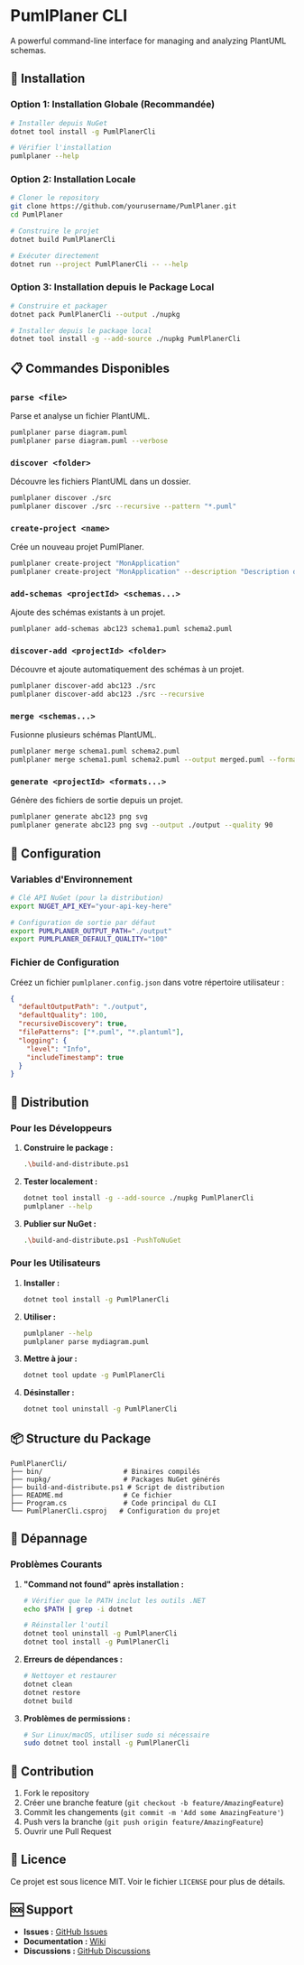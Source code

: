 # PumlPlaner CLI

A powerful command-line interface for managing and analyzing PlantUML schemas.

## 🚀 Installation

### Option 1: Installation Globale (Recommandée)

```bash
# Installer depuis NuGet
dotnet tool install -g PumlPlanerCli

# Vérifier l'installation
pumlplaner --help
```

### Option 2: Installation Locale

```bash
# Cloner le repository
git clone https://github.com/yourusername/PumlPlaner.git
cd PumlPlaner

# Construire le projet
dotnet build PumlPlanerCli

# Exécuter directement
dotnet run --project PumlPlanerCli -- --help
```

### Option 3: Installation depuis le Package Local

```bash
# Construire et packager
dotnet pack PumlPlanerCli --output ./nupkg

# Installer depuis le package local
dotnet tool install -g --add-source ./nupkg PumlPlanerCli
```

## 📋 Commandes Disponibles

### `parse <file>`

Parse et analyse un fichier PlantUML.

```bash
pumlplaner parse diagram.puml
pumlplaner parse diagram.puml --verbose
```

### `discover <folder>`

Découvre les fichiers PlantUML dans un dossier.

```bash
pumlplaner discover ./src
pumlplaner discover ./src --recursive --pattern "*.puml"
```

### `create-project <name>`

Crée un nouveau projet PumlPlaner.

```bash
pumlplaner create-project "MonApplication"
pumlplaner create-project "MonApplication" --description "Description du projet" --output ./output
```

### `add-schemas <projectId> <schemas...>`

Ajoute des schémas existants à un projet.

```bash
pumlplaner add-schemas abc123 schema1.puml schema2.puml
```

### `discover-add <projectId> <folder>`

Découvre et ajoute automatiquement des schémas à un projet.

```bash
pumlplaner discover-add abc123 ./src
pumlplaner discover-add abc123 ./src --recursive
```

### `merge <schemas...>`

Fusionne plusieurs schémas PlantUML.

```bash
pumlplaner merge schema1.puml schema2.puml
pumlplaner merge schema1.puml schema2.puml --output merged.puml --format puml
```

### `generate <projectId> <formats...>`

Génère des fichiers de sortie depuis un projet.

```bash
pumlplaner generate abc123 png svg
pumlplaner generate abc123 png svg --output ./output --quality 90
```

## 🔧 Configuration

### Variables d'Environnement

```bash
# Clé API NuGet (pour la distribution)
export NUGET_API_KEY="your-api-key-here"

# Configuration de sortie par défaut
export PUMLPLANER_OUTPUT_PATH="./output"
export PUMLPLANER_DEFAULT_QUALITY="100"
```

### Fichier de Configuration

Créez un fichier `pumlplaner.config.json` dans votre répertoire utilisateur :

```json
{
  "defaultOutputPath": "./output",
  "defaultQuality": 100,
  "recursiveDiscovery": true,
  "filePatterns": ["*.puml", "*.plantuml"],
  "logging": {
    "level": "Info",
    "includeTimestamp": true
  }
}
```

## 🚀 Distribution

### Pour les Développeurs

1. **Construire le package :**
   ```bash
   .\build-and-distribute.ps1
   ```

2. **Tester localement :**
   ```bash
   dotnet tool install -g --add-source ./nupkg PumlPlanerCli
   pumlplaner --help
   ```

3. **Publier sur NuGet :**
   ```bash
   .\build-and-distribute.ps1 -PushToNuGet
   ```

### Pour les Utilisateurs

1. **Installer :**
   ```bash
   dotnet tool install -g PumlPlanerCli
   ```

2. **Utiliser :**
   ```bash
   pumlplaner --help
   pumlplaner parse mydiagram.puml
   ```

3. **Mettre à jour :**
   ```bash
   dotnet tool update -g PumlPlanerCli
   ```

4. **Désinstaller :**
   ```bash
   dotnet tool uninstall -g PumlPlanerCli
   ```

## 📦 Structure du Package

```
PumlPlanerCli/
├── bin/                    # Binaires compilés
├── nupkg/                  # Packages NuGet générés
├── build-and-distribute.ps1 # Script de distribution
├── README.md               # Ce fichier
├── Program.cs              # Code principal du CLI
└── PumlPlanerCli.csproj   # Configuration du projet
```

## 🐛 Dépannage

### Problèmes Courants

1. **"Command not found" après installation :**
   ```bash
   # Vérifier que le PATH inclut les outils .NET
   echo $PATH | grep -i dotnet
   
   # Réinstaller l'outil
   dotnet tool uninstall -g PumlPlanerCli
   dotnet tool install -g PumlPlanerCli
   ```

2. **Erreurs de dépendances :**
   ```bash
   # Nettoyer et restaurer
   dotnet clean
   dotnet restore
   dotnet build
   ```

3. **Problèmes de permissions :**
   ```bash
   # Sur Linux/macOS, utiliser sudo si nécessaire
   sudo dotnet tool install -g PumlPlanerCli
   ```

## 🤝 Contribution

1. Fork le repository
2. Créer une branche feature (`git checkout -b feature/AmazingFeature`)
3. Commit les changements (`git commit -m 'Add some AmazingFeature'`)
4. Push vers la branche (`git push origin feature/AmazingFeature`)
5. Ouvrir une Pull Request

## 📄 Licence

Ce projet est sous licence MIT. Voir le fichier `LICENSE` pour plus de détails.

## 🆘 Support

- **Issues :** [GitHub Issues](https://github.com/yourusername/PumlPlaner/issues)
- **Documentation :** [Wiki](https://github.com/yourusername/PumlPlaner/wiki)
- **Discussions :** [GitHub Discussions](https://github.com/yourusername/PumlPlaner/discussions)
